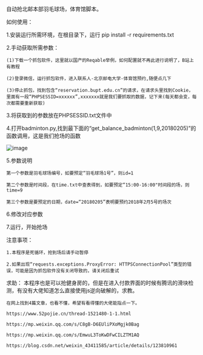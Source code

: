自动抢北邮本部羽毛球场，体育馆脚本。

如何使用：

  1.安装运行所需环境，在根目录下，运行 pip install -r requirements.txt
  
  2.手动获取所需参数：
  
    (1)下载一个抓包软件，这里就以国产的Reqable举例，如何配置就不再此进行说明了，B站上有教程
    
    (2)登录微信，运行抓包软件，进入联系人-北京邮电大学-体育馆预约,随便点几下
    
    (3)停止抓包，找到包含“reservation.bupt.edu.cn”的请求，在请求头里找到Cookie，里面有一段“PHPSESSID=xxxxxx”,xxxxxxx就是我们要抓取的数据，记下来(每天都会变，每次都需要重新获取)
    
  3.将获取到的参数放在PHPSESSID.txt文件中
  
  4.打开badminton.py,找到最下面的“get_balance_badminton(1,9,20180205)”的函数调用，这是我们抢场的函数
  
  ![image](https://github.com/post-soldier/bupt-gym/assets/165042370/71971fe7-ddbe-4ae4-804d-d1823757062b)

  5.参数说明
  
    第一个参数是羽毛球场编号，如要预定“羽毛球场1号”，则id=1
  
    第二个参数是时间段，在time.txt中查表得到，如要预定“15:00-16:00"时间段的场，则time=9
    
    第三个参数是要预定的日期，date=“20180205”表明要预约2018年2月5号的场次

  6.修改对应参数
  
  7.运行，开始抢场
  


  注意事项：
  
    1.本程序是死循环，抢到场后请手动暂停
    
    2.如果出现“requests.exceptions.ProxyError: HTTPSConnectionPool”类型的错误，可能是因为抓包软件没有关闭导致的，请关闭后重试


  求助：
    本程序也是可以抢健身房的，但是在进入付款界面的时候有腾讯的滑块检测，有没有大佬知道怎么直接使用js逆向破解的，求教。
    
    在网上找到4篇文章，也看不懂，希望有看得懂的大佬能指点一下。
    
    https://www.52pojie.cn/thread-1521480-1-1.html
    
    https://mp.weixin.qq.com/s/C8gB-D6EUliPXoMgjk0Bag
    
    https://mp.weixin.qq.com/s/EmwuL3ToKwDFwCILZTM1AQ
    
    https://blog.csdn.net/weixin_43411585/article/details/123810961


    
